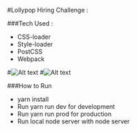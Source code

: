 #Lollypop Hiring Challenge :

###Tech Used :
 - CSS-loader
 - Style-loader
 - PostCSS
 - Webpack
 
#![Alt text](https://github.com/nrvarun/zetahack2/blob/master/Mobile.JPG?raw=true "Pagespeed Insights - Mobile")
#![Alt text](https://github.com/nrvarun/zetahack2/blob/master/Desktop.JPG?raw=true "Pagespeed Insights - Mobile")

 ###How to Run
 - yarn install
 - Run yarn run dev for development
 - Run yarn run prod for production
 - Run local node server with node server